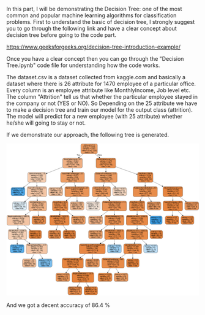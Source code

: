 In this part, I will be demonstrating the Decision Tree: one of the most common and popular machine learning algorithms for classification problems.
First to understand the basic of decision tree, I strongly suggest you to go through the following link and have a clear concept about decision tree before going to the code part.

https://www.geeksforgeeks.org/decision-tree-introduction-example/

Once you have a clear concept then you can go through the "Decision Tree.ipynb" code file for understanding how the code works.

The dataset.csv is a dataset collected from kaggle.com and basically a dataset where there is 26 attribute for 1470 employee of a particular office. Every column is an employee attribute like MonthlyIncome, Job level etc. The column "Attrition" tell us that whether the particular employee stayed in the company or not (YES or NO). So Depending on the 25 attribute we have to make a decision tree and train our model for the output class (attrition). The model will predict for a new employee (with 25 attribute) whether he/she will going to stay or not.

If we demonstrate our approach, the following tree is generated.  

![](/Decision%20Tree/tree_plot.png)

And we got a decent accuracy of 86.4 %
 


